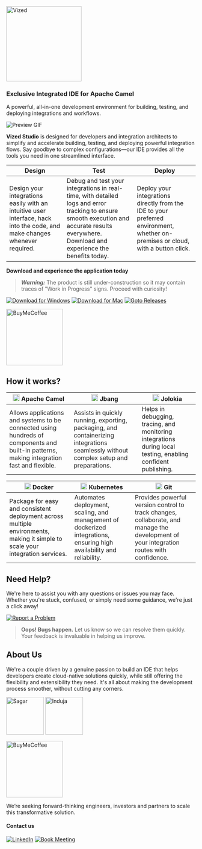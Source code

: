 <img src="https://github.com/user-attachments/assets/da9f6e0c-294d-4c63-93d0-e5ee422626f2" alt="Vized" width="200"/>

###  Exclusive Integrated IDE for Apache Camel
 A powerful, all-in-one development environment for building, testing, and deploying 
integrations and workflows.

![Preview GIF](images/preview.gif)


**Vized Studio** is designed for developers and integration architects to simplify and accelerate 
building, testing, and deploying powerful integration flows. Say goodbye to complex 
configurations—our IDE provides all the tools you need in one streamlined interface.


| **Design**                                                                 | **Test**                                                                                                    | **Deploy**                                                                                          |
|----------------------------------------------------------------------------|-------------------------------------------------------------------------------------------------------------|----------------------------------------------------------------------------------------------------|
| Design your integrations easily with an intuitive user interface, hack into the code, and make changes whenever required. | Debug and test your integrations in real-time, with detailed logs and error tracking to ensure smooth execution and accurate results everywhere. Download and experience the benefits today. | Deploy your integrations directly from the IDE to your preferred environment, whether on-premises or cloud, with a button click. |


**Download and experience the application today** 

> ***Warning:*** The product is still under-construction so it may contain traces of "Work in Progress" signs. Proceed with curiosity!

[![Download for Windows](https://img.shields.io/badge/Download%20for%20Windows-blue?logo=microsoft)](https://github.com/vized-io/vized-studio-releases/releases/download/0.1.2/vized-windows-0.1.2.exe) 
[![Download for Mac](https://img.shields.io/badge/Download%20for%20Mac-black?logo=apple)](https://github.com/vized-io/vized-studio-releases/releases/download/0.1.2/vized-mac-0.1.2.dmg) 
[![Goto Releases](https://img.shields.io/badge/Releases-purple)](https://github.com/vized-io/vized-studio-releases/releases) 

[<img src="https://github.com/user-attachments/assets/806d0fc0-0a00-4d63-81a3-8f2df15d5528" alt="BuyMeCoffee" width="150"/>](https://buymeacoffee.com/vidhyasagarj)


## How it works?

| <img src="https://github.com/user-attachments/assets/8bd4942e-7701-4567-9219-9743f4c3aa77" width="18" > Apache Camel | <img src="https://github.com/user-attachments/assets/eacf4fb9-1186-4019-9f0f-4ac70bec59e3" width="18"> Jbang | <img src="https://github.com/user-attachments/assets/44ae2c08-c5ff-4520-a9ff-b24fe7d1603b" width="18"> Jolokia |
|-----------------------------------------------------------------------------------------------------------------------------------------------------------------------------------------|---------------------------------------------------------------------------------------------------------------------------------------------------------------------------------------|---------------------------------------------------------------------------------------------------------------------------------------------------------------------|
| Allows applications and systems to be connected using hundreds of components and built-in patterns, making integration fast and flexible. | Assists in quickly running, exporting, packaging, and containerizing integrations seamlessly without complex setup and preparations. | Helps in debugging, tracing, and monitoring integrations during local testing, enabling confident publishing. |

| <img src="https://github.com/user-attachments/assets/3fd2711e-e9ca-48ef-9b73-924509ea968f" width="18"> Docker | <img src="https://github.com/user-attachments/assets/3998b191-1aea-4c4d-8d05-780efe282d9b" width="18"> Kubernetes | <img src="https://github.com/user-attachments/assets/b64cbe63-7821-46ba-b818-1241b4504e02" width="18"> Git |
|-----------------------------------------------------------------------------------------------------------------------------------------------------------------------------------------|---------------------------------------------------------------------------------------------------------------------------------------------------------------------------------------|---------------------------------------------------------------------------------------------------------------------------------------------------------------------|
| Package for easy and consistent deployment across multiple environments, making it simple to scale your integration services.                                                | Automates deployment, scaling, and management of dockerized integrations, ensuring high availability and reliability.                                                  | Provides powerful version control to track changes, collaborate, and manage the development of your integration routes with confidence.                      |

## Need Help?

We're here to assist you with any questions or issues you may face. Whether you're stuck, confused, or simply need some guidance, we're just a click away! 

[![Report a Problem](https://img.shields.io/badge/Report%20a%20Problem-darkred?logo=openbugbounty)](https://github.com/vized-io/artifacts/issues/new/choose)
> **Oops! Bugs happen.** Let us know so we can resolve them quickly. Your feedback is invaluable in helping us improve.

## About Us
We're a couple driven by a genuine passion to build an IDE that helps developers create cloud-native solutions quickly, while still offering the flexibility and extensibility they need. It's all about making the development process smoother, without cutting any corners.

[<img src="https://github.com/user-attachments/assets/24a7b08a-87ba-460e-b18c-637f1d1f7dc9" alt="Sagar" width="100">](https://www.linkedin.com/in/vidhyasagar-jeevendran/)
[<img src="https://github.com/user-attachments/assets/efdea233-1525-46ad-b964-4fde21a5e331" alt="Induja" width="100">](https://www.linkedin.com/in/induja-babu/)

[<img src="https://github.com/user-attachments/assets/806d0fc0-0a00-4d63-81a3-8f2df15d5528" alt="BuyMeCoffee" width="150"/>](https://buymeacoffee.com/vidhyasagarj)

We’re seeking forward-thinking engineers, investors and partners to scale this transformative solution.

#### Contact us

[![LinkedIn](https://img.shields.io/badge/LinkedIn-blue?logo=linkedin)](https://www.linkedin.com/company/vized-io/) 
[![Book Meeting](https://img.shields.io/badge/Book%20a%20Meeting-purple?logo=calendar)](https://calendly.com/vidhyasagar-jeevendran/30min) 


